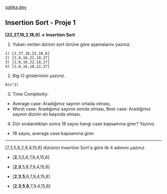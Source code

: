 [patika.dev](https://patika.dev)

## Insertion Sort - Proje 1

**[22,27,16,2,18,6] -> Insertion Sort**

1. Yukarı verilen dizinin sort türüne göre aşamalarını yazınız.

```
1) [2,27,16,22,18,6]
2) [2,6,16,22,18,27]
3) [2,6,16,22,18,27]
4) [2,6,16,18,22,27]
```

   
2. Big-O gösterimini yazınız.
```
O(n^2)
```

3. Time Complexity: 
- Average case: Aradığımız sayının ortada olması,
- Worst case: Aradığımız sayının sonda olması, Best case: Aradığımız sayının dizinin en başında olması.

4. Dizi sıralandıktan sonra 18 sayısı hangi case kapsamına girer? Yazınız.
- 18 sayısı, average case kapsamına girer.


---

[7,3,5,8,2,9,4,15,6] dizisinin Insertion Sort'a göre ilk 4 adımını yazınız.

- [**2**,3,5,8,7,9,4,15,6]

- [**2**,**3**,5,8,7,9,4,15,6]

- [**2**,**3**,**5**,6,7,9,4,15,8]

- [**2**,**3**,**5**,**6**,7,9,4,15,8]